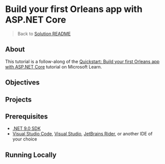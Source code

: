 ﻿# Build your first Orleans app with ASP.NET Core
> Back to [Solution README](../README.md)

## About
This tutorial is a follow-along of the [Quickstart: Build your first Orleans app with ASP.NET Core](https://learn.microsoft.com/en-us/dotnet/orleans/quickstarts/build-your-first-orleans-app?tabs=visual-studio) tutorial on Microsoft Learn.

## Objectives

## Projects

## Prerequisites
- [.NET 9.0 SDK](https://dotnet.microsoft.com/download/dotnet/9.0)
- [Visual Studio Code](https://code.visualstudio.com/), [Visual Studio](https://visualstudio.microsoft.com/), [JetBrains Rider](https://www.jetbrains.com/rider/), or another IDE of your choice

## Running Locally
